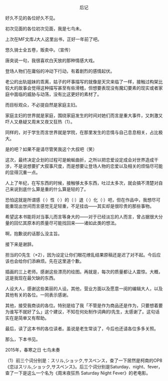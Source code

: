 <p align="center">后记</p>

好久不见的各位好久不见。

初次见面的各位初次见面，我是七鸟未。

上次在MF文库J大人这里出书，正好一年前了吧。

悠久骑士全五卷，贩卖中。（宣传）

唐突说一句，我很喜欢白天放的那种情感大戏。

登场人物们在庸俗的冲动下行动，有着剧烈的感情起伏。

老公的出轨姐妹的乖离，姑子的坏事描写的就像是天灾来临了一样，接触过构架比较大的故事会觉得这种描写甚至有些滑稽，但想要表现没有魔幻要素的现实或者家庭中面临的威胁与动荡，没有比这更好的素材了。

而目标观众，不必提自然是家庭主妇。

家庭主妇的世界就是家庭，围绕家庭发生的时间对她们而言是重大事件，又刺激又吓人又悬疑又周末又夜又狂热（1）。

同样的，对于学生而言世界就是学院，在那里发生的恋情与自己息息相关，占比极大。

是的吧？如果不是请尽管笑我这个大叔吧（笑）

这次，最终决定企划的过程可是蜿蜒曲折，之所以把恋爱设定成会对世界造成干涉，不是说想要扩大叙事尺度，而是想要让登场人物的恋爱以及相关的烦恼尽可能的显得沉重一点。

人上了年纪，在写东西的时候，接触够太多东西，吐过太多次，就会搞不清楚对自己来说到底什么算是重的什么算是轻的了。

恐怕这就是所谓感（·）性（·）的（·）退（·）化（·）吧，但在作品中，我想尽可能重现出世间而言感觉无足轻重，不足挂齿——其实却是很珍贵的那些事物。

希望这本书能将对当事儿而言等身大的——对于已经淡忘的人而言，曾占据很大分量的回忆其原本的质量尽可能找回来——诸如此类的想法。

啊，抱歉说的话那么没主旨。

接下来是谢辞。

担当的O先生（×2），因为设定让你们眼花缭乱结果原稿还是迟了对不起。今后应该也会给你们添麻烦。先在这里道个歉。

插画的三上老师。感谢这些漂亮的绘图。再就是，每次的质量都让人震惊。大概，这是我现在最欠缺的东西。

人设大人，感谢这些美丽的人设。其他，营业方面以及愿意一阅的编辑大人，以及其他有关的各位。一同表示感谢。

其他，接受我商谈的各位。特别是给了我「不管是作为商品还是作为，只要想着要为谁写不就好了么」这个建议，不知在何处制作词典的I先生，太感谢了。这句话实在是简单又有帮助。

最后，读了这本书的各位读者。虽说是老生常谈了，今后也还请各位多多关照。

那么，下本书见。

2015年，春寒之日 七鸟未奏

（1）前三个词分别是：スリル,ショック,サスペンス，查了一下居然是柯南的OP8《恋はスリル,ショック,サスペンス》。后三个词分别是Saturday、night、fever，查了一下是这么一个名为《周末夜狂热 Saturday Night Fever》的老电影。

